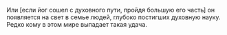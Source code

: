 Или [если йог сошел с духовного пути, пройдя большую его часть] он появляется на свет в семье людей, глубоко постигших духовную науку. Редко кому в этом мире выпадает такая удача.